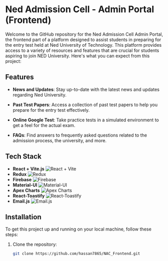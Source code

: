 # Ned Admission Cell - Admin Portal (Frontend)

Welcome to the GitHub repository for the Ned Admission Cell Admin Portal, the frontend part of a platform designed to assist students in preparing for the entry test held at Ned University of Technology. This platform provides access to a variety of resources and features that are crucial for students aspiring to join NED University. Here's what you can expect from this project:

## Features

- **News and Updates**: Stay up-to-date with the latest news and updates regarding Ned University.

- **Past Test Papers**: Access a collection of past test papers to help you prepare for the entry test effectively.

- **Online Google Test**: Take practice tests in a simulated environment to get a feel for the actual exam.

- **FAQs**: Find answers to frequently asked questions related to the admission process, the university, and more.

## Tech Stack

- **React + Vite.js** ![React + Vite](https://img.shields.io/badge/-React%20%2B%20Vite.js-61DAFB?style=flat&logo=react&logoColor=white)
- **Redux** ![Redux](https://img.shields.io/badge/-Redux-764ABC?style=flat&logo=redux&logoColor=white)
- **Firebase** ![Firebase](https://img.shields.io/badge/-Firebase-FFCA28?style=flat&logo=firebase&logoColor=black)
- **Material-UI** ![Material-UI](https://img.shields.io/badge/-Material_UI-0081CB?style=flat&logo=material-ui&logoColor=white)
- **Apex Charts** ![Apex Charts](https://img.shields.io/badge/-Apex_Charts-1595E8?style=flat)
- **React-Toastify** ![React-Toastify](https://img.shields.io/badge/-React_Toastify-FF7E6A?style=flat)
- **Email.js** ![Email.js](https://img.shields.io/badge/-Email.js-3498DB?style=flat)

## Installation

To get this project up and running on your local machine, follow these steps:

1. Clone the repository:

   ```bash
   git clone https://github.com/hassan7865/NAC_Frontend.git
